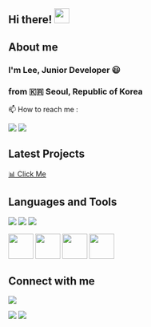 ## Hi there! <img src="https://raw.githubusercontent.com/MartinHeinz/MartinHeinz/master/wave.gif" width="30px">

## About me
### I'm Lee, Junior Developer :smiley:
### from :kr: Seoul, Republic of Korea 

📫 How to reach me :
<p>
<a href = "mailto:juneseok0107@naver.com"> <img src ="https://img.shields.io/badge/naver-00C300?style=for-the-badge&logo=naver&logoColor=white"/></a> 
<a href = "mailto:juneseok81@gmail.com"> <img src="https://img.shields.io/badge/Gmail-D14836?style=for-the-badge&logo=gmail&logoColor=white"/></a>
</p>

## Latest Projects
<a href = https://github.com/JSL107/React-Mini-project>:bar_chart: Click Me</a>

## Languages and Tools
<!--tool-->
<p>
<!-- 

<img src="https://img.shields.io/badge/Python-3766AB?style=flat-square&logo=Python&logoColor=white"/> 
<img src="https://img.shields.io/badge/Flask-000000?style=flat-square&logo=flask&logoColor=white"/> -->
<img src="https://img.shields.io/badge/Eclipse-2C2255?style=for-the-badge&logo=eclipse&logoColor=white" />
<img src="https://img.shields.io/badge/Visual_Studio_Code-0078D4?style=for-the-badge&logo=visual%20studio%20code&logoColor=white" />
<img src="https://img.shields.io/badge/React-20232A?style=for-the-badge&logo=react&logoColor=61DAFB"/>
  	
</p>


<!--language-->
<p>
<img src="https://cdn.jsdelivr.net/gh/devicons/devicon/icons/java/java-original-wordmark.svg" width="50" height="50"/>
<img src="https://cdn.jsdelivr.net/gh/devicons/devicon/icons/javascript/javascript-original.svg" width="50" height="50"/>
<img src="https://cdn.jsdelivr.net/gh/devicons/devicon/icons/html5/html5-original.svg" width="50" height="50"/>
<img src="https://cdn.jsdelivr.net/gh/devicons/devicon/icons/css3/css3-original.svg" width="50" height="50"/>


</p>

## Connect with me
<p>
<a href = "https://www.instagram.com/juneseok0107/">
  <img src="https://img.shields.io/badge/Instagram-E4405F?style=for-the-badge&logo=instagram&logoColor=white"/>
</a>
 </p>

<!-- status bar -->
  <img src="https://github-readme-stats.vercel.app/api?username=JSL107&layout=compact&show_icons=true&theme=maroongold&hide_border=true" />
  <img src="https://github-readme-stats.vercel.app/api/top-langs/?username=JSL107&layout=compact&theme=maroongold&hide_border=true" />
